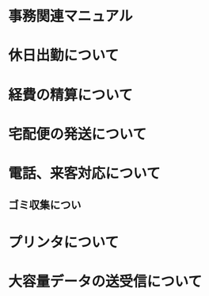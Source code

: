 # 事務関連マニュアル
# 休日出勤について
# 経費の精算について
# 宅配便の発送について
# 電話、来客対応について
## ゴミ収集につい
# プリンタについて
# 大容量データの送受信について